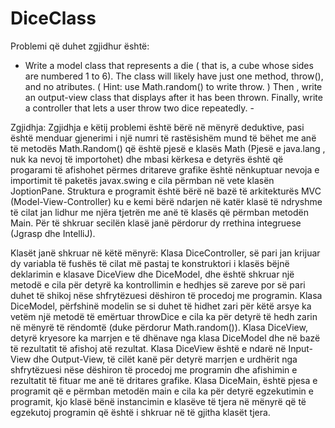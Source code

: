 # DiceClass
Problemi që duhet zgjidhur është:
- Write a model class that represents a die ( that is, a cube whose sides are numbered 1 to 6).
The class will likely have just one method, throw(), and no atributes.
( Hint: use Math.random() to write throw. ) Then , write an output-view class that displays after it has been thrown.
Finally, write a controller that lets a user throw two dice repeatedly. -

Zgjidhja:
Zgjidhja e këtij problemi është bërë në mënyrë deduktive, pasi është menduar gjenerimi i një numri të rastësishëm mund të bëhet me anë të metodës Math.Random() që është pjesë e klasës Math (Pjesë e java.lang , nuk ka nevoj të importohet) dhe mbasi kërkesa e detyrës është që progarami të afishohet përmes dritareve grafike është nënkuptuar nevoja e importimit të paketës javax.swing  e cila përmban në vete klasën JoptionPane. Struktura e programit është bërë në bazë të arkitekturës MVC (Model-View-Controller) ku e kemi bërë ndarjen në katër klasë të ndryshme të cilat jan lidhur me njëra tjetrën me anë të klasës që përmban metodën Main.
Për të shkruar secilën klasë janë përdorur dy rrethina integruese (Jgrasp dhe IntelliJ).

Klasët janë shkruar në këtë mënyrë:
Klasa DiceController, së pari jan krijuar dy variabla të fushës të cilat më pastaj te konstruktori i klasës bëjnë deklarimin e klasave DiceView dhe DiceModel, dhe është shkruar një metodë e cila për detyrë ka kontrollimin e hedhjes së zareve por së pari duhet të shikoj nëse shfrytëzuesi dëshiron të procedoj me programin.
Klasa DiceModel, përfshinë modelin se si duhet të hidhet zari për këtë arsye ka vetëm një metodë të emërtuar throwDice e cila ka për detyrë të hedh zarin në mënyrë të rëndomtë (duke përdorur Math.random()).
Klasa DiceView, detyrë kryesore ka marrjen e të dhënave nga klasa DiceModel dhe në bazë të rezultatit të afishoj atë rezultat. Klasa DiceView  është e ndarë në Input-View dhe Output-View, të cilët kanë për detyrë marrjen e urdhërit nga shfrytëzuesi nëse dëshiron të procedoj me programin dhe afishimin e rezultatit të fituar me anë të dritares grafike.
Klasa DiceMain, është pjesa e programit që e përmban metodën main e cila ka për detyrë egzekutimin e programit, kjo klasë bënë instancimin e klasëve të tjera në mënyrë që të egzekutoj programin që është i shkruar në të gjitha klasët tjera.


